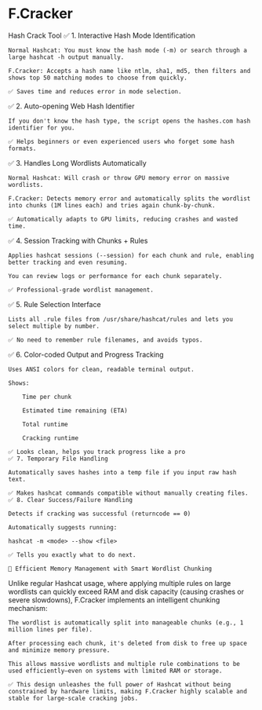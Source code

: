 # F.Cracker
Hash Crack Tool
✅ 1. Interactive Hash Mode Identification

    Normal Hashcat: You must know the hash mode (-m) or search through a large hashcat -h output manually.

    F.Cracker: Accepts a hash name like ntlm, sha1, md5, then filters and shows top 50 matching modes to choose from quickly.

    ✅ Saves time and reduces error in mode selection.

✅ 2. Auto-opening Web Hash Identifier

    If you don't know the hash type, the script opens the hashes.com hash identifier for you.

    ✅ Helps beginners or even experienced users who forget some hash formats.

✅ 3. Handles Long Wordlists Automatically

    Normal Hashcat: Will crash or throw GPU memory error on massive wordlists.

    F.Cracker: Detects memory error and automatically splits the wordlist into chunks (1M lines each) and tries again chunk-by-chunk.

    ✅ Automatically adapts to GPU limits, reducing crashes and wasted time.

✅ 4. Session Tracking with Chunks + Rules

    Applies hashcat sessions (--session) for each chunk and rule, enabling better tracking and even resuming.

    You can review logs or performance for each chunk separately.

    ✅ Professional-grade wordlist management.

✅ 5. Rule Selection Interface

    Lists all .rule files from /usr/share/hashcat/rules and lets you select multiple by number.

    ✅ No need to remember rule filenames, and avoids typos.

✅ 6. Color-coded Output and Progress Tracking

    Uses ANSI colors for clean, readable terminal output.

    Shows:

        Time per chunk

        Estimated time remaining (ETA)

        Total runtime

        Cracking runtime

    ✅ Looks clean, helps you track progress like a pro
    ✅ 7. Temporary File Handling

    Automatically saves hashes into a temp file if you input raw hash text.

    ✅ Makes hashcat commands compatible without manually creating files.
    ✅ 8. Clear Success/Failure Handling

    Detects if cracking was successful (returncode == 0)

    Automatically suggests running:

    hashcat -m <mode> --show <file>

    ✅ Tells you exactly what to do next.

    🔹 Efficient Memory Management with Smart Wordlist Chunking

Unlike regular Hashcat usage, where applying multiple rules on large wordlists can quickly exceed RAM and disk capacity (causing crashes or severe slowdowns), F.Cracker implements an intelligent chunking mechanism:

    The wordlist is automatically split into manageable chunks (e.g., 1 million lines per file).

    After processing each chunk, it's deleted from disk to free up space and minimize memory pressure.

    This allows massive wordlists and multiple rule combinations to be used efficiently—even on systems with limited RAM or storage.

    ✅ This design unleashes the full power of Hashcat without being constrained by hardware limits, making F.Cracker highly scalable and stable for large-scale cracking jobs.
